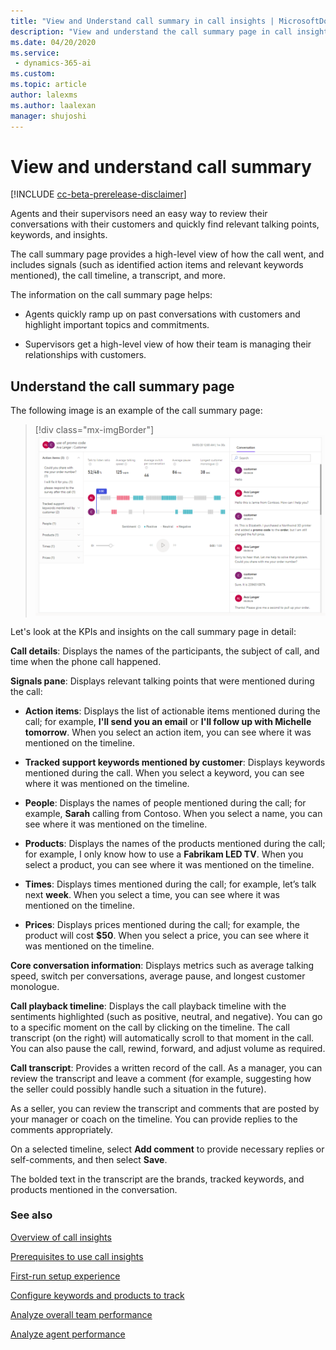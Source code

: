 ```yaml
---
title: "View and Understand call summary in call insights | MicrosoftDocs"
description: "View and understand the call summary page in call insights for Customer Service Insights"
ms.date: 04/20/2020
ms.service: 
 - dynamics-365-ai
ms.custom: 
ms.topic: article
author: lalexms
ms.author: laalexan
manager: shujoshi 
---
```


# View and understand call summary  

[!INCLUDE [cc-beta-prerelease-disclaimer](../includes/cc-beta-prerelease-disclaimer.md)]

Agents and their supervisors need an easy way to review their conversations with their customers and quickly find relevant talking points, keywords, and insights.

The call summary page provides a high-level view of how the call went, and includes signals (such as identified action items and relevant keywords mentioned), the call timeline, a transcript, and more.

The information on the call summary page helps:

- Agents quickly ramp up on past conversations with customers and highlight important topics and commitments.

- Supervisors get a high-level view of how their team is managing their relationships with customers.

## Understand the call summary page

The following image is an example of the call summary page:

> [!div class="mx-imgBorder"]
> ![Call summary page](media/ci-app-call-summary-page.png "Call summary page")

Let's look at the KPIs and insights on the call summary page in detail:

**Call details**: Displays the names of the participants, the subject of call, and time when the phone call happened.

**Signals pane**: Displays relevant talking points that were mentioned during the call:

   -	**Action items**: Displays the list of actionable items mentioned during the call; for example, **I'll send you an email** or **I'll follow up with Michelle tomorrow**. When you select an action item, you can see where it was mentioned on the timeline.

   -	**Tracked support keywords mentioned by customer**: Displays keywords mentioned during the call. When you select a keyword, you can see where it was mentioned on the timeline.

   -	**People**: Displays the names of people mentioned during the call; for example, **Sarah** calling from Contoso. When you select a name, you can see where it was mentioned on the timeline.

   -	**Products**: Displays the names of the products mentioned during the call; for example, I only know how to use a **Fabrikam LED TV**. When you select a product, you can see where it was mentioned on the timeline.

   -	**Times**: Displays times mentioned during the call; for example, let’s talk next **week**. When you select a time, you can see where it was mentioned on the timeline.

   -	**Prices**: Displays prices mentioned during the call; for example, the product will cost **$50**. When you select a price, you can see where it was mentioned on the timeline.

**Core conversation information**: Displays metrics such as average talking speed, switch per conversations, average pause, and longest customer monologue.

**Call playback timeline**: Displays the call playback timeline with the sentiments highlighted (such as positive, neutral, and negative). You can go to a specific moment on the call by clicking on the timeline. The call transcript (on the right) will automatically scroll to that moment in the call. You can also pause the call, rewind, forward, and adjust volume as required. 

**Call transcript**: Provides a written record of the call. As a manager, you can review the transcript and leave a comment (for example, suggesting how the seller could possibly handle such a situation in the future). 

   As a seller, you can review the transcript and comments that are posted by your manager or coach on the timeline. You can provide replies to the comments appropriately.

   On a selected timeline, select **Add comment** to provide necessary replies or self-comments, and then select **Save**. 

   The bolded text in the transcript are the brands, tracked keywords, and products mentioned in the conversation. 


### See also

[Overview of call insights](ci-overview.md)

[Prerequisites to use call insights](ci-admin-prereqs.md)

[First-run setup experience](ci-admin-fre-setup.md)

[Configure keywords and products to track](ci-admin-config-keywords-products.md)

[Analyze overall team performance](ci-team-overview.md)

[Analyze agent performance](ci-agent-overview.md)
